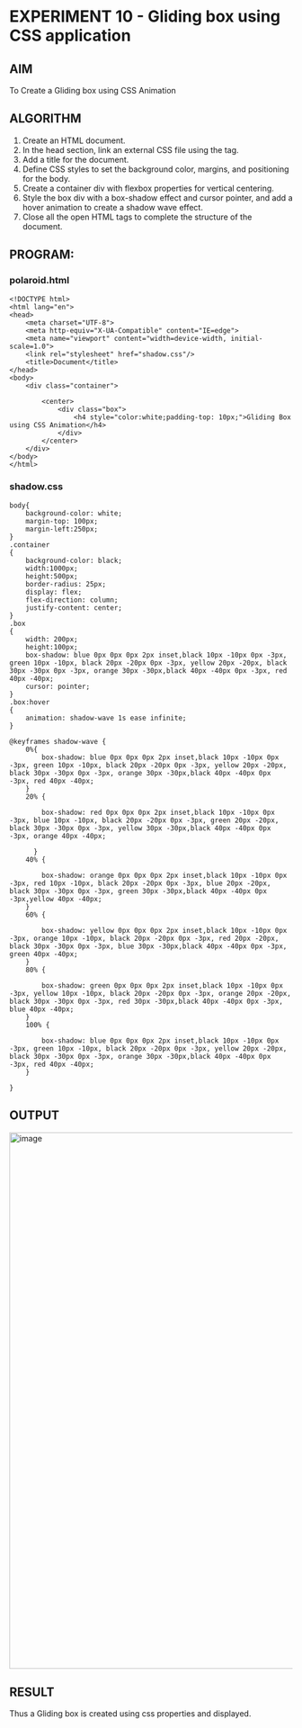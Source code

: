 # EXPERIMENT 10 - Gliding box using CSS application
## AIM
To Create a Gliding box using CSS Animation
## ALGORITHM
1. Create an HTML document.
2. In the head section, link an external CSS file using the tag.
3. Add a title for the document.
4. Define CSS styles to set the background color, margins, and positioning for the body. 
5. Create a container div with flexbox properties for vertical centering. 
6. Style the box div with a box-shadow effect and cursor pointer, and add a hover animation to create a shadow wave effect.
7. Close all the open HTML tags to complete the structure of the document.

## PROGRAM:
### polaroid.html
```
<!DOCTYPE html>
<html lang="en">
<head>
    <meta charset="UTF-8">
    <meta http-equiv="X-UA-Compatible" content="IE=edge">
    <meta name="viewport" content="width=device-width, initial-scale=1.0">
    <link rel="stylesheet" href="shadow.css"/>
    <title>Document</title>
</head>
<body>
    <div class="container">
       
        <center>
            <div class="box">
                <h4 style="color:white;padding-top: 10px;">Gliding Box using CSS Animation</h4>
            </div>
        </center>
    </div>
</body>
</html>
```
### shadow.css
```
body{
    background-color: white;
    margin-top: 100px;
    margin-left:250px;
}
.container
{
    background-color: black;
    width:1000px;
    height:500px;
    border-radius: 25px;
    display: flex;
    flex-direction: column;
    justify-content: center;
}
.box
{
    width: 200px;
    height:100px;
    box-shadow: blue 0px 0px 0px 2px inset,black 10px -10px 0px -3px, green 10px -10px, black 20px -20px 0px -3px, yellow 20px -20px, black 30px -30px 0px -3px, orange 30px -30px,black 40px -40px 0px -3px, red 40px -40px;
    cursor: pointer;
}
.box:hover
{
    animation: shadow-wave 1s ease infinite;
}

@keyframes shadow-wave {
    0%{
        box-shadow: blue 0px 0px 0px 2px inset,black 10px -10px 0px -3px, green 10px -10px, black 20px -20px 0px -3px, yellow 20px -20px, black 30px -30px 0px -3px, orange 30px -30px,black 40px -40px 0px -3px, red 40px -40px;
    }
    20% {
        
        box-shadow: red 0px 0px 0px 2px inset,black 10px -10px 0px -3px, blue 10px -10px, black 20px -20px 0px -3px, green 20px -20px, black 30px -30px 0px -3px, yellow 30px -30px,black 40px -40px 0px -3px, orange 40px -40px;
 
      }
    40% {
        
        box-shadow: orange 0px 0px 0px 2px inset,black 10px -10px 0px -3px, red 10px -10px, black 20px -20px 0px -3px, blue 20px -20px, black 30px -30px 0px -3px, green 30px -30px,black 40px -40px 0px -3px,yellow 40px -40px;
    }
    60% {
      
        box-shadow: yellow 0px 0px 0px 2px inset,black 10px -10px 0px -3px, orange 10px -10px, black 20px -20px 0px -3px, red 20px -20px, black 30px -30px 0px -3px, blue 30px -30px,black 40px -40px 0px -3px, green 40px -40px;
    }
    80% {

        box-shadow: green 0px 0px 0px 2px inset,black 10px -10px 0px -3px, yellow 10px -10px, black 20px -20px 0px -3px, orange 20px -20px, black 30px -30px 0px -3px, red 30px -30px,black 40px -40px 0px -3px, blue 40px -40px;
    }
    100% {
      
        box-shadow: blue 0px 0px 0px 2px inset,black 10px -10px 0px -3px, green 10px -10px, black 20px -20px 0px -3px, yellow 20px -20px, black 30px -30px 0px -3px, orange 30px -30px,black 40px -40px 0px -3px, red 40px -40px;
    }
    
}
```
## OUTPUT
<img width="954" alt="image" src="https://github.com/Shavedha/Gliding-Box/assets/93427376/934dcea8-04da-45cd-a7b3-7dad7435a0c4">

## RESULT
Thus a Gliding box is created using css properties and displayed.
